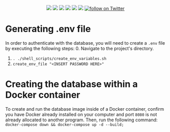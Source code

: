 <p align="center">
    <img src="https://travis-ci.com/dilloncooper15/mssql-docker.svg?branch=master"></a>
    <img src="https://img.shields.io/github/last-commit/dilloncooper15/mssql-docker.svg"></a>
    <img src="https://coveralls.io/repos/github/dilloncooper15/mssql-docker/badge.svg?branch=master"></a>
    <img src="https://img.shields.io/github/repo-size/dilloncooper15/mssql-docker.svg?branch=master"></a>
    <img src="https://img.shields.io/docker/pulls/velveetacheese/mssql-docker.svg"></a>
    <img src="https://img.shields.io/docker/stars/velveetacheese/mssql-docker.svg"></a>
    <a href="https://twitter.com/intent/follow?screen_name=Cooperdillon777">
        <img src="https://img.shields.io/twitter/follow/Cooperdillon777.svg?style=social&logo=twitter"
            alt="follow on Twitter"></a>
</p>

# Generating .env file
In order to authenticate with the database, you will need to create a `.env` file by executing the following steps:
0. Navigate to the project's directory.
1. `. ./shell_scripts/create_env_variables.sh`
2. `create_env_file "<INSERT PASSWORD HERE>"`

# Creating the database within a Docker container
To create and run the database image inside of a Docker container, confirm you have Docker already installed on your computer and port `8080` is not already allocated to another program. Then, run the following command: `docker-compose down && docker-compose up -d --build;`
